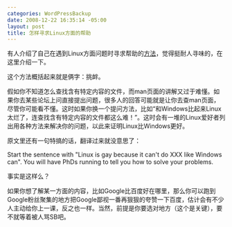 ```yaml
--- 
categories: WordPressBackup
date: 2008-12-22 16:35:14 -05:00
layout: post
title: 怎样寻求Linux方面的帮助
---
```

有人介绍了自己在遇到Linux方面问题时寻求帮助的<a href="http://bash.org/?152037" target="_blank">方法</a>，觉得挺耐人寻味的，在这里介绍一下。

<!--more-->

这个方法概括起来就是俩字：挑衅。

假如你不知道怎么查找含有特定内容的文件，而man页面的讲解又过于难懂。如果你去某些论坛上问直接提出问题，很多人的回答可能就是让你去查man页面，尽管你可能看不懂。这时如果你换一个提问方法，比如“和Windows比起来Linux太烂了，连查找含有特定内容的文件都这么难！”。这时会有一堆的Linux爱好者列出用各种方法来解决你的问题，以此来证明Linux比Windows更好。

原文里还有一句特搞的话，翻译过来就没意思了：

Start the sentence with "Linux is gay because it can't do XXX like Windows can". You will have PhDs running to tell you how to solve your problems.

事实是这样么？

如果你想了解某一方面的内容，比如Google比百度好在哪里，那么你可以跑到Google粉丝聚集的地方把Google鄙视一番再狠狠的夸赞一下百度，估计会有不少人主动给你上一课，反之也一样。当然，前提是你要选对地方（这个是关键），要不就等着被人骂SB吧。
